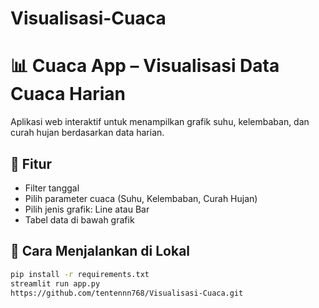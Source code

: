 # Visualisasi-Cuaca
# 📊 Cuaca App – Visualisasi Data Cuaca Harian

Aplikasi web interaktif untuk menampilkan grafik suhu, kelembaban, dan curah hujan berdasarkan data harian.

## 🔧 Fitur
- Filter tanggal
- Pilih parameter cuaca (Suhu, Kelembaban, Curah Hujan)
- Pilih jenis grafik: Line atau Bar
- Tabel data di bawah grafik

## 🚀 Cara Menjalankan di Lokal
```bash
pip install -r requirements.txt
streamlit run app.py
https://github.com/tentennn768/Visualisasi-Cuaca.git
